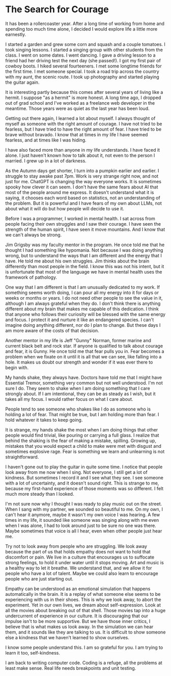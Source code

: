# The Search for Courage

It has been a rollercoaster year. After a long time of working from home and spending too much time alone, I decided I would explore life a little more earnestly. 

I started a garden and grew some corn and squash and a couple tomatoes. I took singing lessons. I started a singing group with other students from the class. I went on some dates. I went dancing. I gave a driving lesson to a friend had her driving test the next day (she passed!). I got my first pair of cowboy boots. I hiked several fourteeners. I met some longtime friends for the first time. I met someone special. I took a road trip across the country with my aunt, the scenic route. I took up photography and started playing the guitar again.

It is interesting partly because this comes after several years of living like a hermit. I suppose "as a hermit" is more honest. A long time ago, I dropped out of grad school and I've worked as a freelance web developer in the meantime. Those years were as quiet as the last year has been loud.

Getting out there again, I learned a lot about myself. I always thought of myself as someone with the right amount of courage. I have not tried to be fearless, but I have tried to have the right amount of fear. I have tried to be brave without bravado. I know that at times in my life I have seemed fearless, and at times like I was hiding.

I have also faced more than anyone in my life understands. I have faced it alone. I just haven't known how to talk about it, not even to the person I married. I grew up in a lot of darkness.

As the Autumn days get shorter, I turn into a pumpkin earlier and earlier. I struggle to stay awake past 7pm. Work is very strange right now, and not just for me. ChatGPT is changing the way everyone works. It is sometimes spooky how clever it can seem. I don't have the same fears about AI that most of the people around me express. It doesn't understand what it is saying, it chooses each word based on statistics, not an understanding of the problem. But it is powerful and I have fears of my own about LLMs, not about what it will do but how people will decide to use it.

Before I was a programmer, I worked in mental health. I sat across from people facing their own struggles and I saw their courage. I have seen the strength of the human spirit, I have seen it move mountains. And I know that we can't always be strong.

Jim Grigsby was my faculty mentor in the program. He once told me that he thought I had something like hypomania. Not because I was doing anything wrong, but to understand the ways that I am different and the energy that I have. He told me about his own struggles. Jim thinks about the brain differently than most people in the field. I know this was not his intent, but it is unfortunate that most of the language we have in mental health uses the framework of pathology. 

One way that I am different is that I am unusually dedicated to my work. If something seems worth doing, I can pour all my energy into it for days or weeks or months or years. I do not need other people to see the value in it, although I am always grateful when they do. I don't think there is anything different about my brain that makes me capable of this dedication. I think that anyone who follows their curiosity will be blessed with the same energy and focus. I protect it and nurture it like an endangered species. I can't imagine doing anything different, nor do I plan to change. But these days I am more aware of the costs of that decision.

Another mentor in my life is Jeff "Gunny" Norman, former marine and current black belt and rock star. If anyone is qualified to talk about courage and fear, it is Gunny. He once told me that fear pulls you in. Fear becomes a problem when we fixate on it until it is all that we can see, like falling into a hole. It makes us doubt our strength and wonder if it was ever there to begin with.

My hands shake, they always have. Doctors have told me that I might have Essential Tremor, something very common but not well understood. I'm not sure I do. They seem to shake when I am doing something that I care strongly about. If I am intentional, they can be as steady as I wish, but it takes all my focus. I would rather focus on what I care about.   

People tend to see someone who shakes like I do as someone who is holding a lot of fear. That might be true, but I am holding more than fear. I hold whatever it takes to keep going.

It is strange, my hands shake the most when I am doing things that other people would find trivial, like pouring or carrying a full glass. I realize that behind the shaking is the fear of making a mistake, spilling. Growing up, mistakes that you would expect a child to make were met with disgust and sometimes explosive rage. Fear is something we learn and unlearning is not straightforward. 

I haven't gone out to play the guitar in quite some time. I notice that people look away from me now when I sing. Not everyone, I still get a lot of kindness. But sometimes I record it and I see what they see. I see someone with a lot of uncertainty, and it doesn't sound right. This is strange to me, because my first-hand experience of those moments was so different. I felt much more steady than I looked.

I'm not sure now why I thought I was ready to play music out on the street. When I sang with my partner, we sounded so beautiful to me. On my own, I can't hear it anymore, maybe it wasn't my own voice I was hearing. A few times in my life, it sounded like someone was singing along with me even when I was alone, I had to look around just to be sure no one was there. Maybe sometimes that voice is all I hear, even when other people just hear me.

Try not to look away from people who are struggling. We look away because the part of us that holds empathy does not want to hold that discomfort or pain. We live in a culture that encourages us to suffocate strong feelings, to hold it under water until it stops moving. Art and music is a healthy way to let it breathe. We understand that, and we allow it for people who have a lot of talent. Maybe we could also learn to encourage people who are just starting out. 

Empathy can be understood as an emotional simulation that happens automatically in the brain. It is a replay of what someone else seems to be experiencing with us in their shoes. This is why we look away, to abort the experiment. Yet in our own lives, we dream about self-expression. Look at all the movies about breaking out of that shell. Those movies tap into a huge undercurrent of experience in our culture. It is discouraging that our impulse isn't to be more supportive. But we have those inner critics, I believe that is what makes us look away. In the simulation we can hear them, and it sounds like they are talking to us. It is difficult to show someone else a kindness that we haven't learned to show ourselves.

I know some people understand this. I am so grateful for you. I am trying to learn it too, self-kindness.

I am back to writing computer code. Coding is a refuge, all the problems at least make sense. Real life needs breakpoints and unit testing. 